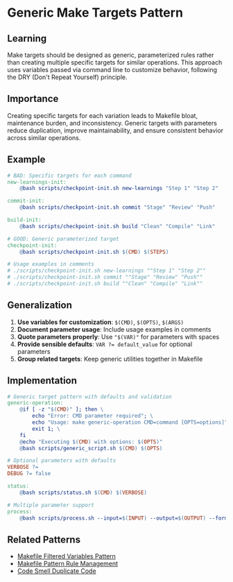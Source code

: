 # Generic Make Targets Pattern

## Learning
Make targets should be designed as generic, parameterized rules rather than creating multiple specific targets for similar operations. This approach uses variables passed via command line to customize behavior, following the DRY (Don't Repeat Yourself) principle.

## Importance
Creating specific targets for each variation leads to Makefile bloat, maintenance burden, and inconsistency. Generic targets with parameters reduce duplication, improve maintainability, and ensure consistent behavior across similar operations.

## Example
```makefile
# BAD: Specific targets for each command
new-learnings-init:
	@bash scripts/checkpoint-init.sh new-learnings "Step 1" "Step 2"

commit-init:
	@bash scripts/checkpoint-init.sh commit "Stage" "Review" "Push"

build-init:
	@bash scripts/checkpoint-init.sh build "Clean" "Compile" "Link"

# GOOD: Generic parameterized target
checkpoint-init:
	@bash scripts/checkpoint-init.sh $(CMD) $(STEPS)

# Usage examples in comments
# ./scripts/checkpoint-init.sh new-learnings ""Step 1" "Step 2""
# ./scripts/checkpoint-init.sh commit ""Stage" "Review" "Push""
# ./scripts/checkpoint-init.sh build ""Clean" "Compile" "Link""
```

## Generalization
1. **Use variables for customization**: `$(CMD)`, `$(OPTS)`, `$(ARGS)`
2. **Document parameter usage**: Include usage examples in comments
3. **Quote parameters properly**: Use `"$(VAR)"` for parameters with spaces
4. **Provide sensible defaults**: `VAR ?= default_value` for optional parameters
5. **Group related targets**: Keep generic utilities together in Makefile

## Implementation
```makefile
# Generic target pattern with defaults and validation
generic-operation:
	@if [ -z "$(CMD)" ]; then \
		echo "Error: CMD parameter required"; \
		echo "Usage: make generic-operation CMD=command [OPTS=options]"; \
		exit 1; \
	fi
	@echo "Executing $(CMD) with options: $(OPTS)"
	@bash scripts/generic_script.sh $(CMD) $(OPTS)

# Optional parameters with defaults
VERBOSE ?= 
DEBUG ?= false

status:
	@bash scripts/status.sh $(CMD) $(VERBOSE)

# Multiple parameter support
process:
	@bash scripts/process.sh --input=$(INPUT) --output=$(OUTPUT) --format=$(FORMAT)
```

## Related Patterns
- [Makefile Filtered Variables Pattern](makefile-filtered-variables-pattern.md)
- [Makefile Pattern Rule Management](makefile-pattern-rule-management.md)
- [Code Smell Duplicate Code](code-smell-duplicate-code.md)